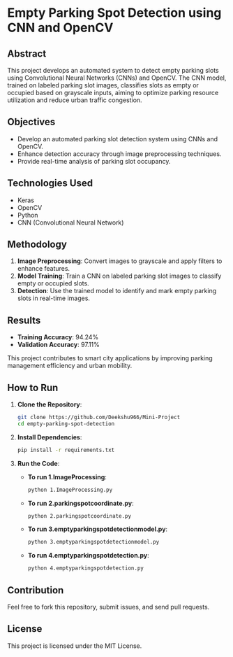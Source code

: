 
# Empty Parking Spot Detection using CNN and OpenCV

## Abstract

This project develops an automated system to detect empty parking slots using Convolutional Neural Networks (CNNs) and OpenCV. The CNN model, trained on labeled parking slot images, classifies slots as empty or occupied based on grayscale inputs, aiming to optimize parking resource utilization and reduce urban traffic congestion.

## Objectives

- Develop an automated parking slot detection system using CNNs and OpenCV.
- Enhance detection accuracy through image preprocessing techniques.
- Provide real-time analysis of parking slot occupancy.

## Technologies Used

- Keras
- OpenCV
- Python
- CNN (Convolutional Neural Network)

## Methodology

1. **Image Preprocessing**: Convert images to grayscale and apply filters to enhance features.
2. **Model Training**: Train a CNN on labeled parking slot images to classify empty or occupied slots.
3. **Detection**: Use the trained model to identify and mark empty parking slots in real-time images.

## Results

- **Training Accuracy**: 94.24%
- **Validation Accuracy**: 97.11%

This project contributes to smart city applications by improving parking management efficiency and urban mobility.

## How to Run

1. **Clone the Repository**:
   ```bash
   git clone https://github.com/Deekshu966/Mini-Project
   cd empty-parking-spot-detection
   ```

2. **Install Dependencies**:
   ```bash
   pip install -r requirements.txt
   ```

3. **Run the Code**:

   - **To run 1.ImageProcessing**:
     ```bash
     python 1.ImageProcessing.py
     ```

   - **To run 2.parkingspotcoordinate.py**:
     ```bash
     python 2.parkingspotcoordinate.py
     ```

   - **To run 3.emptyparkingspotdetectionmodel.py**:
     ```bash
     python 3.emptyparkingspotdetectionmodel.py
     ```

   - **To run 4.emptyparkingspotdetection.py**:
     ```bash
     python 4.emptyparkingspotdetection.py
     ```

## Contribution

Feel free to fork this repository, submit issues, and send pull requests.

## License

This project is licensed under the MIT License.

